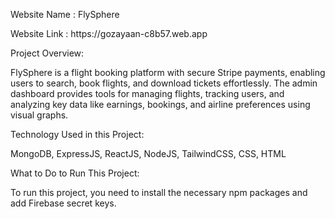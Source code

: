 <p>Website Name  : FlySphere</p>
<p>Website Link : https://gozayaan-c8b57.web.app</p>
<p>Project Overview:</p>
<p></p>FlySphere is a flight booking platform with secure Stripe payments, enabling users to search, book flights, and download tickets effortlessly. The admin dashboard provides tools for managing flights, tracking users, and analyzing key data like earnings, bookings, and airline preferences using visual graphs.</p>
<p>Technology Used in this Project:</p>
<p>MongoDB, ExpressJS, ReactJS, NodeJS, TailwindCSS, CSS, HTML</p>
<p>What to Do to Run This Project:</p>
<p>To run this project, you need to install the necessary npm packages and add Firebase secret keys.</p>
